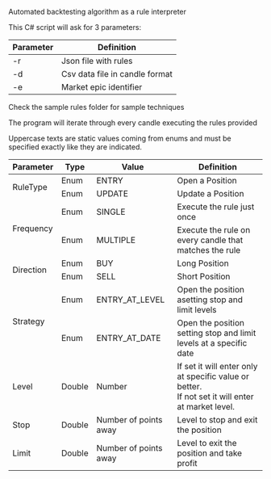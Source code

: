 Automated backtesting algorithm as a rule interpreter

This C# script will ask for 3 parameters:

| Parameter |   Definition                     |
|-----------|----------------------------------|
| -r        |  Json file with rules            |
| -d        |  Csv data file in candle format  |
| -e        |  Market epic identifier          |

Check the sample rules folder for sample techniques

The program will iterate through every candle executing the rules provided

Uppercase texts are static values coming from enums and must be specified exactly like they are indicated.

<table>
    <thead>
            <tr>
                <th>Parameter</th>
                <th>Type</th>
                <th>Value</th>
                <th>Definition</th>
            </tr>
        </thead>
        <tbody>
            <tr>
                <td rowspan="2">RuleType</td>
                <td>Enum</td>
                <td>ENTRY</td>
                <td>Open a Position</td>
            </tr>
            <tr>
                <td>Enum</td>
                <td>UPDATE</td>
                <td>Update a Position</td>
            </tr>
            <tr>
                <td rowspan="2">Frequency</td>
                <td>Enum</td>
                <td>SINGLE</td>
                <td>Execute the rule just once</td>
            </tr>
            <tr>
                <td>Enum</td>
                <td>MULTIPLE</td>
                <td>Execute the rule on every candle that matches the rule</td>
            </tr>
            <tr>
                <td rowspan="2">Direction</td>
                <td>Enum</td>
                <td>BUY</td>
                <td>Long Position</td>
            </tr>
            <tr>
                <td>Enum</td>
                <td>SELL</td>
                <td>Short Position</td>
            </tr>
            <tr>
                <td rowspan="2">Strategy</td>
                <td>Enum</td>
                <td>ENTRY_AT_LEVEL</td>
                <td>Open the position asetting stop and limit levels</td>
            </tr>
            <tr>
                <td>Enum</td>
                <td>ENTRY_AT_DATE</td>
                <td>Open the position setting stop and limit levels at a specific date</td>
            </tr>
            <tr>                
                <td>Level</td>
                <td>Double</td>
                <td>Number</td>
                <td>If set it will enter only at specific value or better.<br/>
                    If not set it will enter at market level.
                </td>
            </tr>
            <tr>                
                <td>Stop</td>
                <td>Double</td>
                <td>Number of points away</td>
                <td>Level to stop and exit the position</td>
            </tr>
            <tr>                
                <td>Limit</td>
                <td>Double</td>
                <td>Number of points away</td>
                <td>Level to exit the position and take profit</td>
            </tr>
        </tbody>
    </table>